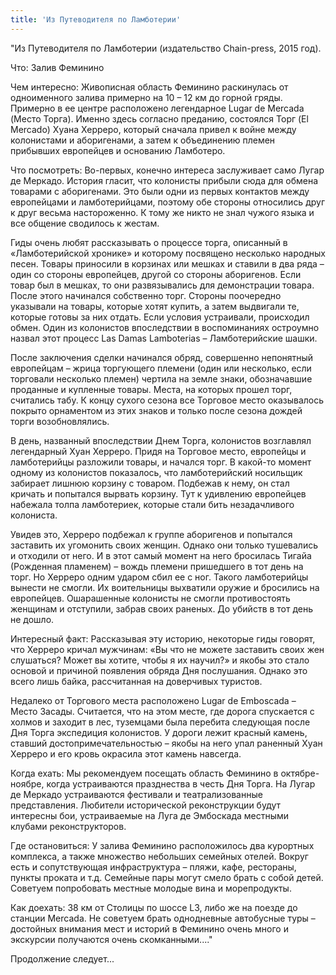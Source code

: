 ```yaml
---
title: 'Из Путеводителя по Ламботерии'
---
```


"Из Путеводителя по Ламботерии (издательство Chain-press, 2015 год).

Что: Залив Феминино

Чем интересно: Живописная область Феминино раскинулась от одноименного залива примерно на 10 – 12 км до горной гряды. Примерно в ее центре расположено легендарное Lugar de Mercada (Место Торга). Именно здесь согласно преданию, состоялся Торг (El Mercado) Хуана Херреро, который сначала привел к войне между колонистами и аборигенами, а затем к объединению племен прибывших европейцев и основанию Ламботеро.

Что посмотреть: Во-первых, конечно интереса заслуживает само Лугар де Меркадо. История гласит, что колонисты прибыли сюда для обмена товарами с аборигенами. Это были одни из первых контактов между европейцами и ламботерийцами, поэтому обе стороны относились друг к друг весьма настороженно. К тому же никто не знал чужого языка и все общение сводилось к жестам.

Гиды очень любят рассказывать о процессе торга, описанный в «Ламботерийской хронике» и которому посвящено несколько народных песен. Товары приносили в корзинах или мешках и ставили в два ряда – один со стороны европейцев, другой со стороны аборигенов. Если товар был в мешках, то они развязывались для демонстрации товара. После этого начинался собственно торг. Стороны поочередно указывали на товары, которые хотят купить, а затем выдвигали те, которые готовы за них отдать. Если условия устраивали, происходил обмен. Один из колонистов впоследствии в воспоминаниях остроумно назвал этот процесс Las Damas Lamboterias – Ламботерийские шашки.

После заключения сделки начинался обряд, совершенно непонятный европейцам – жрица торгующего племени (один или несколько, если торговали несколько племен) чертила на земле знаки, обозначавшие проданные и купленные товары. Места, на которых прошел торг, считались табу. К концу сухого сезона все Торговое место оказывалось покрыто орнаментом из этих знаков и только после сезона дождей торги возобновлялись.

В день, названный впоследствии Днем Торга, колонистов возглавлял легендарный Хуан Херреро. Придя на Торговое место, европейцы и ламботерийцы разложили товары, и начался торг. В какой-то момент одному из колонистов показалось, что ламботерийский носильщик забирает лишнюю корзину с товаром. Подбежав к нему, он стал кричать и попытался вырвать корзину. Тут к удивлению европейцев набежала толпа ламботериек, которые стали бить незадачливого колониста.

Увидев это, Херреро подбежал к группе аборигенов и попытался заставить их угомонить своих женщин. Однако они только тушевались и отходили от него. И в этот самый момент на него бросилась Тигайа (Рожденная пламенем) – вождь племени пришедшего в тот день на торг. Но Херреро одним ударом сбил ее с ног. Такого ламботерийцы вынести не смогли. Их воительницы выхватили оружие и бросились на европейцев. Ошарашенные колонисты не смогли противостоять женщинам и отступили, забрав своих раненых. До убийств в тот день не дошло.

Интересный факт: Рассказывая эту историю, некоторые гиды говорят, что Херреро кричал мужчинам: «Вы что не можете заставить своих жен слушаться? Может вы хотите, чтобы я их научил?» и якобы это стало основой и причиной появления обряда Дня послушания. Однако это всего лишь байка, рассчитанная на доверчивых туристов.

Недалеко от Торгового места расположено Lugar de Emboscada – Место Засады. Считается, что на этом месте, где дорога спускается с холмов и заходит в лес, туземцами была перебита следующая после Дня Торга экспедиция колонистов. У дороги лежит красный камень, ставший достопримечательностью – якобы на него упал раненный Хуан Херреро и его кровь окрасила этот камень навсегда.

Когда ехать: Мы рекомендуем посещать область Феминино в октябре-ноябре, когда устраиваются празднества в честь Дня Торга. На Лугар де Меркадо устраиваются фестивали и театрализованные представления. Любители исторической реконструкции будут интересны бои, устраиваемые на Луга де Эмбоскада местными клубами реконструкторов.

Где остановиться: У залива Феминино расположилось два курортных комплекса, а также множество небольших семейных отелей. Вокруг есть и сопутствующая инфраструктура – пляжи, кафе, рестораны, пункты проката и т.д. Семейные пары могут смело брать с собой детей. Советуем попробовать местные молодые вина и морепродукты.

Как доехать: 38 км от Столицы по шоссе L3, либо же на поезде до станции Mercada. Не советуем брать однодневные автобусные туры – достойных внимания мест и историй в Феминино очень много и экскурсии получаются очень скомканными...."

Продолжение следует...